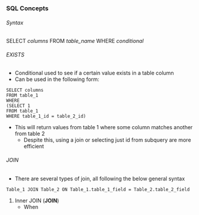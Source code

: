 ### SQL Concepts

###### Syntax
SELECT *columns*
FROM *table_name*
WHERE *conditional*

###### EXISTS
- Conditional used to see if a certain value exists in a table column
- Can be used in the following form:
```
SELECT columns
FROM table_1
WHERE 
(SELECT 1
FROM table_1
WHERE table_1_id = table_2_id)
```
- This will return values from table 1 where some column matches another from table 2
	- Despite this, using a join or selecting just id from subquery are more efficient

###### JOIN
- There are several types of join, all following the below general syntax
```
Table_1 JOIN Table_2 ON Table_1.table_1_field = Table_2.table_2_field
```
1. Inner JOIN (**JOIN**)
	- When 
